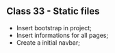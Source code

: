 <h2> Class 33 - Static files  </h2>

* Insert bootstrap in project;
* Insert informations for all pages;
* Create a initial navbar;